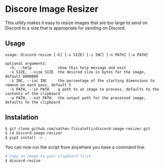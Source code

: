 # Discore Image Resizer

This utility makes it easy to resize images that are too large to send on Discord to a size that is appropriate for sending on Discord.

## Usage

```
usage: discord-resize [-h] [-s SIZE] [-i INC] [-n PATH] [-o PATH]

optional arguments:
  -h, --help            show this help message and exit
  -s SIZE, --size SIZE  the desired size in bytes for the image, default 8000000
  -i INC, --inc INC     the percentage of the starting dimensions to remove on each pass, default 5
  -n PATH, --in PATH    a path to an image to process, defaults to the contents of the clipboard
  -o PATH, --out PATH   the output path for the processed image, defaults to the clipboard
```

## Instalation

```sh
$ git clone github.com/nathan-fiscaletti/discord-image-resizer.git
$ cd discord-image-resizer
$ pip3 install -e .
```

You can now run the script from anywhere you have a command line.

```sh
# Copy an image to your clipboard first
$ discord-resize
```